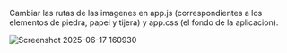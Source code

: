 Cambiar las rutas de las imagenes en app.js (correspondientes a los elementos de piedra, papel y tijera) y app.css (el fondo de la aplicacion).

![Screenshot 2025-06-17 160930](https://github.com/user-attachments/assets/96a4ac2a-f803-4ddf-bc2f-41fb72f29bb7)

 
